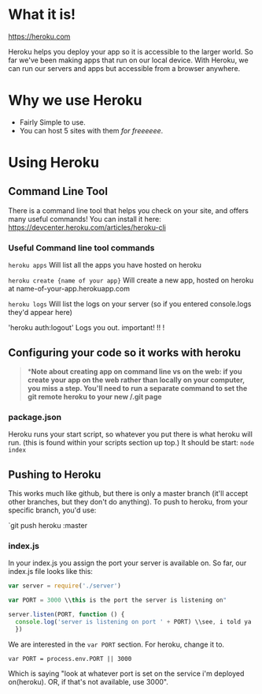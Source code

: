 <!-- Title: Heroku Overview -->
<!-- Subtitle: An Overview of, you guessed it, Heroku! -->

# What it is!
https://heroku.com

Heroku helps you deploy your app so it is accessible to the larger world.  So far we've been making apps that run on our local device.  With Heroku, we can run our servers and apps but accessible from a browser anywhere.

# Why we use Heroku
- Fairly Simple to use.
- You can host 5 sites with them _for freeeeee_.

# Using Heroku

## Command Line Tool
There is a command line tool that helps you check on your site, and offers many useful commands!
You can install it here: https://devcenter.heroku.com/articles/heroku-cli

### Useful Command line tool commands

`heroku apps`
Will list all the apps you have hosted on heroku

`heroku create {name of your app}`
Will create a new app, hosted on heroku at name-of-your-app.herokuapp.com

`heroku logs`
Will list the logs on your server (so if you entered console.logs they'd appear here)

'heroku auth:logout'
Logs you out. important! !! ! 

## Configuring your code so it works with heroku

> ***Note about creating app on command line vs on the web: if you create your app on the web rather than locally on your computer, you miss a step. You'll need to run a separate command to set the git remote heroku to your new /<appname>.git page**

### package.json
Heroku runs your start script, so whatever you put there is what heroku will run. (this is found within your scripts section up top.)  It should be start: `node index`

## Pushing to Heroku

This works much like github, but there is only a master branch (it'll accept other branches, but they don't do anything).  To push to heroku, from your specific branch, you'd use:

`git push heroku <your-branch-name>:master




### index.js

In your index.js you assign the port your server is available on.  So far, our index.js file looks like this:
```js
var server = require('./server')

var PORT = 3000 \\this is the port the server is listening on"

server.listen(PORT, function () {
  console.log('server is listening on port ' + PORT) \\see, i told ya
  })
```

We are interested in the `var PORT` section.  For heroku, change it to.

`var PORT = process.env.PORT || 3000`

Which is saying "look at whatever port is set on the service i'm deployed on(heroku).  OR, if that's not available, use 3000". 

